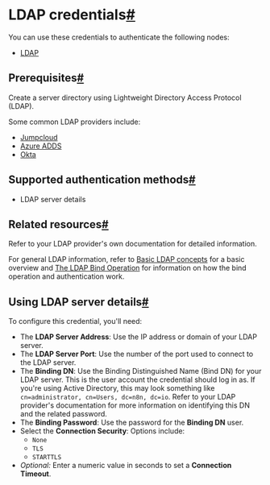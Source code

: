 [](https://github.com/n8n-io/n8n-docs/edit/main/docs/integrations/builtin/credentials/ldap.md "Edit this page")

# LDAP credentials[#](#ldap-credentials "Permanent link")

You can use these credentials to authenticate the following nodes:

*   [LDAP](../../core-nodes/n8n-nodes-base.ldap/)

## Prerequisites[#](#prerequisites "Permanent link")

Create a server directory using Lightweight Directory Access Protocol (LDAP).

Some common LDAP providers include:

*   [Jumpcloud](https://jumpcloud.com/blog/how-to-connect-your-application-to-ldap)
*   [Azure ADDS](https://learn.microsoft.com/en-us/azure/active-directory-domain-services/tutorial-configure-ldaps)
*   [Okta](https://help.okta.com/en-us/Content/Topics/Directory/LDAP-interface-connection-settings.htm)

## Supported authentication methods[#](#supported-authentication-methods "Permanent link")

*   LDAP server details

## Related resources[#](#related-resources "Permanent link")

Refer to your LDAP provider's own documentation for detailed information.

For general LDAP information, refer to [Basic LDAP concepts](https://ldap.com/basic-ldap-concepts/) for a basic overview and [The LDAP Bind Operation](https://ldap.com/the-ldap-bind-operation/) for information on how the bind operation and authentication work.

## Using LDAP server details[#](#using-ldap-server-details "Permanent link")

To configure this credential, you'll need:

*   The **LDAP Server Address**: Use the IP address or domain of your LDAP server.
*   The **LDAP Server Port**: Use the number of the port used to connect to the LDAP server.
*   The **Binding DN**: Use the Binding Distinguished Name (Bind DN) for your LDAP server. This is the user account the credential should log in as. If you're using Active Directory, this may look something like `cn=administrator, cn=Users, dc=n8n, dc=io`. Refer to your LDAP provider's documentation for more information on identifying this DN and the related password.
*   The **Binding Password**: Use the password for the **Binding DN** user.
*   Select the **Connection Security**: Options include:
    *   `None`
    *   `TLS`
    *   `STARTTLS`
*   _Optional:_ Enter a numeric value in seconds to set a **Connection Timeout**.